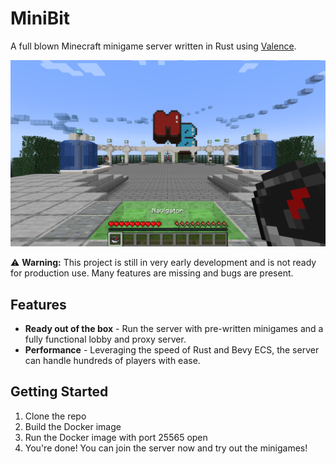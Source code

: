# MiniBit
A full blown Minecraft minigame server written in Rust using [Valence](https://github.com/valence-rs/valence).

![Screenshot](/images/lobby.png)

⚠️ **Warning:** This project is still in very early development and is not ready for production use. Many features are missing and bugs are present.

## Features
- **Ready out of the box** - Run the server with pre-written minigames and a fully functional lobby and proxy server.
- **Performance** - Leveraging the speed of Rust and Bevy ECS, the server can handle hundreds of players with ease.

## Getting Started
1. Clone the repo
2. Build the Docker image
3. Run the Docker image with port 25565 open
4. You're done! You can join the server now and try out the minigames!
